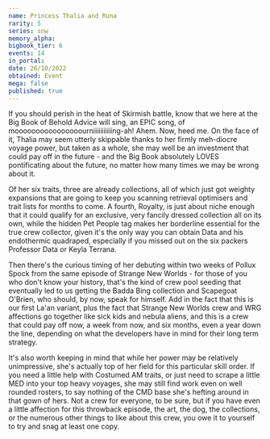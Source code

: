 ```yaml
---
name: Princess Thalia and Runa
rarity: 5
series: snw
memory_alpha:
bigbook_tier: 6
events: 14
in_portal:
date: 26/10/2022
obtained: Event
mega: false
published: true
---
```


If you should perish in the heat of Skirmish battle, know that we here at the Big Book of Behold Advice will sing, an EPIC song, of moooooooooooooooourniiiiiiiiiiing-ah! Ahem. Now, heed me. On the face of it, Thalia may seem utterly skippable thanks to her firmly meh-diocre voyage power, but taken as a whole, she may well be an investment that could pay off in the future - and the Big Book absolutely LOVES pontificating about the future, no matter how many times we may be wrong about it.

Of her six traits, three are already collections, all of which just got weighty expansions that are going to keep you scanning retrieval optimisers and trait lists for months to come. A fourth, Royalty, is just about niche enough that it could qualify for an exclusive, very fancily dressed collection all on its own, while the hidden Pet People tag makes her borderline essential for the true crew collector, given it's the only way you can obtain Data and his endothermic quadraped, especially if you missed out on the six packers Professor Data or Keyla Terrana.

Then there's the curious timing of her debuting within two weeks of Pollux Spock from the same episode of Strange New Worlds - for those of you who don't know your history, that's the kind of crew pool seeding that eventually led to us getting the Badda Bing collection and Scapegoat O'Brien, who should, by now, speak for himself. Add in the fact that this is our first La'an variant, plus the fact that Strange New Worlds crew and WRG affections go together like sick kids and nebula aliens, and this is a crew that could pay off now, a week from now, and six months, even a year down the line, depending on what the developers have in mind for their long term strategy. 

It's also worth keeping in mind that while her power may be relatively unimpressive, she's actually top of her field for this particular skill order. If you need a little help with Costumed AM traits, or just need to scrape a little MED into your top heavy voyages, she may still find work even on well rounded rosters, to say nothing of the CMD base she's hefting around in that gown of hers. Not a crew for everyone, to be sure, but if you have even a little affection for this throwback episode, the art, the dog, the collections, or the numerous other things to like about this crew, you owe it to yourself to try and snag at least one copy.
